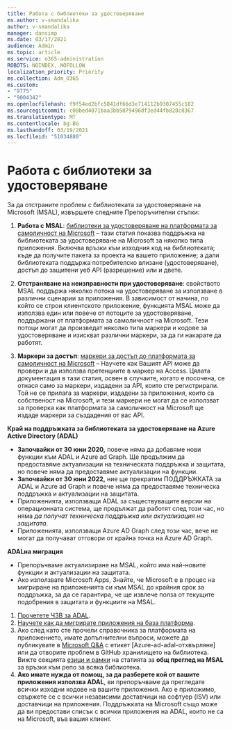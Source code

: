 ```yaml
---
title: Работа с библиотеки за удостоверяване
ms.author: v-smandalika
author: v-smandalika
manager: dansimp
ms.date: 03/17/2021
audience: Admin
ms.topic: article
ms.service: o365-administration
ROBOTS: NOINDEX, NOFOLLOW
localization_priority: Priority
ms.collection: Adm_O365
ms.custom:
- "9775"
- "9004342"
ms.openlocfilehash: f9f54ed2bfc5841df66d3e714112b9307455c182
ms.sourcegitcommit: c08bed4071baa3bb5879496df3ed44fb828c8367
ms.translationtype: MT
ms.contentlocale: bg-BG
ms.lasthandoff: 03/19/2021
ms.locfileid: "51034880"
---
```

# <a name="working-with-authentication-libraries"></a>Работа с библиотеки за удостоверяване

За да отстраните проблем с библиотеката за удостоверяване на Microsoft (MSAL), извършете следните Препоръчителни стъпки:

1. **Работа с MSAL**: [библиотеки за удостоверяване на платформата за самоличност на Microsoft](https://docs.microsoft.com/azure/active-directory/develop/reference-v2-libraries) – тази статия показва поддръжка на библиотеката за удостоверяване на Microsoft за няколко типа приложения. Включва връзки към изходния код на библиотеката; къде да получите пакета за проекта на вашето приложение; а дали библиотеката поддържа потребителско влизане (удостоверяване), достъп до защитени уеб API (разрешение) или и двете.

2. **Отстраняване на неизправности при удостоверяване**: свойството MSAL поддържа няколко потока на удостоверяване за използване в различни сценарии за приложения. В зависимост от начина, по който се строи клиентското приложение, функцията MSAL може да използва един или повече от потоците за удостоверяване, поддържани от платформата за самоличност на Microsoft. Тези потоци могат да произведат няколко типа маркери и кодове за удостоверяване и изискват различни маркери, за да ги накарате да работят.

3. **Маркери за достъп**: [маркери за достъп до платформата за самоличност на Microsoft](https://docs.microsoft.com/azure/active-directory/develop/access-tokens) – Научете как Вашият API може да провери и да използва претенциите в маркер на Access. Цялата документация в тази статия, освен в случаите, когато е посочена, се отнася само за маркери, издадени за API, които сте регистрирали. Той не се прилага за маркери, издадени за приложения, които са собственост на Microsoft, и тези маркери не могат да се използват за проверка как платформата за самоличност на Microsoft ще издаде маркери за създадения от вас API.

**Край на поддръжката за библиотеката за удостоверяване на Azure Active Directory (ADAL)**

- **Започвайки от 30 юни 2020,** повече няма да добавяме нови функции към ADAL и Azure ad Graph. Ще продължим да предоставяме актуализации на техническата поддръжка и защитата, но повече няма да предоставяме актуализации на функции.
- **Започвайки от 30 юни 2022,** ние ще прекратим ПОДДРЪЖКАТА за ADAL и Azure ad Graph и повече няма да предоставяме техническа поддръжка и актуализации на защитата.
- Приложенията, използващи ADAL за съществуващите версии на операционната система, ще продължат да работят след този час, но няма *да получат техническа поддръжка или актуализация на защитата*.
- Приложенията, използващи Azure AD Graph след този час, вече не могат да получават отговори от крайна точка на Azure AD Graph.

**ADALна миграция**

- Препоръчваме актуализиране на MSAL, който има най-новите функции и актуализации на защитата.
- Ако използвате Microsoft Apps, Знайте, че Microsoft е в процес на мигриране на приложенията си към MSAL до крайния срок за поддръжка, за да се гарантира, че ще извлече полза от текущите подобрения в защитата и функциите на MSAL.

1. [Прочетете ЧЗВ за ADAL](https://docs.microsoft.com/azure/active-directory/develop/msal-migration#frequently-asked-questions-faq).
2. [Научете как да мигрирате приложения на база платформа](https://docs.microsoft.com/azure/active-directory/develop/msal-migration#migration-guidance).
3. Ако след като сте прочели справочника за платформата на приложението, имате допълнителни въпроси, можете да публикувате в [Microsoft Q&A](https://docs.microsoft.com/answers/topics/azure-ad-adal-deprecation.html) с етикет [Azure-ad-adal-отхвърляне] или да отворите проблем в GitHub хранилището на библиотека. Вижте секцията [езици и рамки](https://docs.microsoft.com/azure/active-directory/develop/msal-overview#languages-and-frameworks) на статията за **общ преглед на MSAL** за връзки към репо за всяка библиотека.
4. **Ако имате нужда от помощ, за да разберете кой от вашите приложения използва ADAL**, ви препоръчваме да прегледате всички изходни кодове на вашите приложения. Ако е приложимо, свържете се с всички независими доставчици на софтуер (ISV) или доставчици на приложения. Поддръжката на Microsoft също може да ви предостави списък с всички приложения на ADAL, които не са на Microsoft, във вашия клиент.








